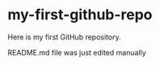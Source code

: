 # my-first-github-repo
Here is my first GitHub repository.

README.md file was just edited manually
